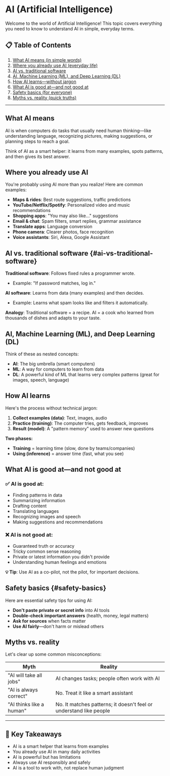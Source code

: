 # AI (Artificial Intelligence)

Welcome to the world of Artificial Intelligence! This topic covers everything you need to know to understand AI in simple, everyday terms.

## 📋 Table of Contents

1. [What AI means (in simple words)](#what-ai-means)
2. [Where you already use AI (everyday life)](#where-you-already-use-ai)
3. [AI vs. traditional software](#ai-vs-traditional-software)
4. [AI, Machine Learning (ML), and Deep Learning (DL)](#ai-ml-and-deep-learning)
5. [How AI learns—without jargon](#how-ai-learns)
6. [What AI is good at—and not good at](#what-ai-is-good-at)
7. [Safety basics (for everyone)](#safety-basics)
8. [Myths vs. reality (quick truths)](#myths-vs-reality)

---

## What AI means 

AI is when computers do tasks that usually need human thinking—like understanding language, recognizing pictures, making suggestions, or planning steps to reach a goal.

Think of AI as a smart helper: it learns from many examples, spots patterns, and then gives its best answer.

## Where you already use AI 

You're probably using AI more than you realize! Here are common examples:

- **Maps & rides**: Best route suggestions, traffic predictions
- **YouTube/Netflix/Spotify**: Personalized video and music recommendations
- **Shopping apps**: "You may also like…" suggestions
- **Email & chat**: Spam filters, smart replies, grammar assistance
- **Translate apps**: Language conversion
- **Phone camera**: Clearer photos, face recognition
- **Voice assistants**: Siri, Alexa, Google Assistant

## AI vs. traditional software {#ai-vs-traditional-software}

**Traditional software**: Follows fixed rules a programmer wrote.
- Example: "If password matches, log in."

**AI software**: Learns from data (many examples) and then decides.
- Example: Learns what spam looks like and filters it automatically.

**Analogy**: Traditional software = a recipe. AI = a cook who learned from thousands of dishes and adapts to your taste.

## AI, Machine Learning (ML), and Deep Learning (DL)

Think of these as nested concepts:

- **AI**: The big umbrella (smart computers)
- **ML**: A way for computers to learn from data
- **DL**: A powerful kind of ML that learns very complex patterns (great for images, speech, language)

## How AI learns

Here's the process without technical jargon:

1. **Collect examples (data)**: Text, images, audio
2. **Practice (training)**: The computer tries, gets feedback, improves
3. **Result (model)**: A "pattern memory" used to answer new questions

**Two phases:**
- **Training** = learning time (slow, done by teams/companies)
- **Using (inference)** = answer time (fast, what you see)

## What AI is good at—and not good at 

### ✅ AI is good at:
- Finding patterns in data
- Summarizing information
- Drafting content
- Translating languages
- Recognizing images and speech
- Making suggestions and recommendations

### ❌ AI is not good at:
- Guaranteed truth or accuracy
- Tricky common sense reasoning
- Private or latest information you didn't provide
- Understanding human feelings and emotions

**💡 Tip**: Use AI as a co-pilot, not the pilot, for important decisions.

## Safety basics {#safety-basics}

Here are essential safety tips for using AI:

- **Don't paste private or secret info** into AI tools
- **Double-check important answers** (health, money, legal matters)
- **Ask for sources** when facts matter
- **Use AI fairly**—don't harm or mislead others

## Myths vs. reality 

Let's clear up some common misconceptions:

| Myth | Reality |
|------|---------|
| "AI will take all jobs" | AI changes tasks; people often work with AI |
| "AI is always correct" | No. Treat it like a smart assistant |
| "AI thinks like a human" | No. It matches patterns; it doesn't feel or understand like people |

---

## 🎯 Key Takeaways

- AI is a smart helper that learns from examples
- You already use AI in many daily activities
- AI is powerful but has limitations
- Always use AI responsibly and safely
- AI is a tool to work with, not replace human judgment

